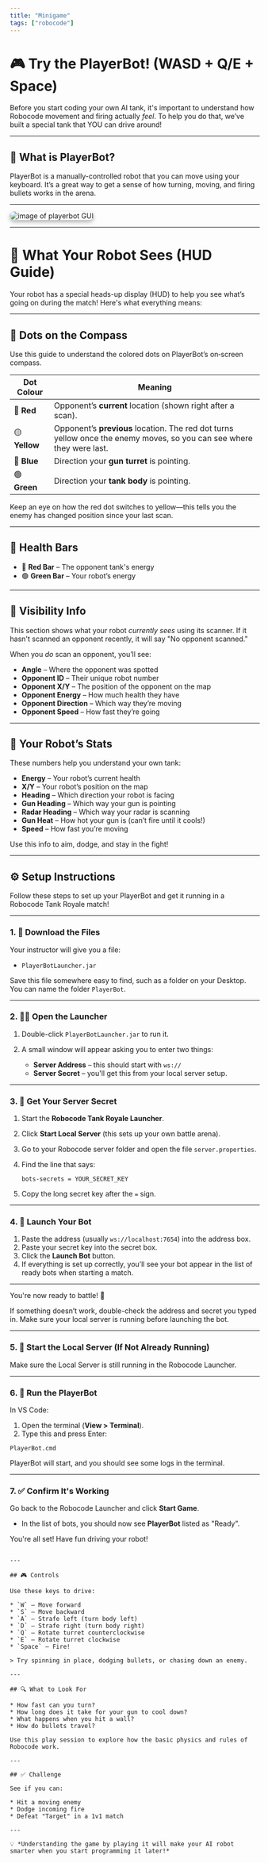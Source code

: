 ```yaml
---
title: "Minigame"
tags: ["robocode"]
---
```


# 🎮 Try the PlayerBot! (WASD + Q/E + Space)

Before you start coding your own AI tank, it's important to understand how Robocode movement and firing actually *feel*. To help you do that, we’ve built a special tank that YOU can drive around!

---

## 🧠 What is PlayerBot?

PlayerBot is a manually-controlled robot that you can move using your keyboard. It’s a great way to get a sense of how turning, moving, and firing bullets works in the arena.

---

<img src="/images/low/robocode/playerBot.webp" alt="image of playerbot GUI" style="border-radius: 12px; box-shadow: 0 4px 8px rgba(0, 0, 0, 0.3);">

---

# 🧭 What Your Robot Sees (HUD Guide)

Your robot has a special heads-up display (HUD) to help you see what’s going on during the match! Here's what everything means:

---

## 🎯 Dots on the Compass

Use this guide to understand the colored dots on PlayerBot’s on‑screen compass.

| Dot Colour    | Meaning                                                                                                               |
| ------------- | --------------------------------------------------------------------------------------------------------------------- |
| 🔴 **Red**    | Opponent’s **current** location (shown right after a scan).                                                           |
| 🟡 **Yellow** | Opponent’s **previous** location. The red dot turns yellow once the enemy moves, so you can see where they were last. |
| 🔵 **Blue**   | Direction your **gun turret** is pointing.                                                                            |
| 🟢 **Green**  | Direction your **tank body** is pointing.                                                                             |

Keep an eye on how the red dot switches to yellow—this tells you the enemy has changed position since your last scan.

---

## 💚 Health Bars

* 🔴 **Red Bar** – The opponent tank's energy
* 🟢 **Green Bar** – Your robot’s energy

---

## 📡 Visibility Info

This section shows what your robot *currently sees* using its scanner. If it hasn't scanned an opponent recently, it will say "No opponent scanned."

When you *do* scan an opponent, you’ll see:

* **Angle** – Where the opponent was spotted
* **Opponent ID** – Their unique robot number
* **Opponent X/Y** – The position of the opponent on the map
* **Opponent Energy** – How much health they have
* **Opponent Direction** – Which way they’re moving
* **Opponent Speed** – How fast they’re going

---

## 🤖 Your Robot’s Stats

These numbers help you understand your own tank:

* **Energy** – Your robot’s current health
* **X/Y** – Your robot’s position on the map
* **Heading** – Which direction your robot is facing
* **Gun Heading** – Which way your gun is pointing
* **Radar Heading** – Which way your radar is scanning
* **Gun Heat** – How hot your gun is (can’t fire until it cools!)
* **Speed** – How fast you’re moving

Use this info to aim, dodge, and stay in the fight!

---


## ⚙️ Setup Instructions

Follow these steps to set up your PlayerBot and get it running in a Robocode Tank Royale match!

---

### 1. 📁 Download the Files

Your instructor will give you a file:

* `PlayerBotLauncher.jar`

Save this file somewhere easy to find, such as a folder on your Desktop. You can name the folder `PlayerBot`.

---

### 2. 🧑‍💻 Open the Launcher

1. Double-click `PlayerBotLauncher.jar` to run it.
2. A small window will appear asking you to enter two things:

   * **Server Address** – this should start with `ws://`
   * **Server Secret** – you'll get this from your local server setup.

---

### 3. 🔐 Get Your Server Secret

1. Start the **Robocode Tank Royale Launcher**.

2. Click **Start Local Server** (this sets up your own battle arena).

3. Go to your Robocode server folder and open the file `server.properties`.

4. Find the line that says:

   ```
   bots-secrets = YOUR_SECRET_KEY
   ```

5. Copy the long secret key after the `=` sign.

---

### 4. 🚀 Launch Your Bot

1. Paste the address (usually `ws://localhost:7654`) into the address box.
2. Paste your secret key into the secret box.
3. Click the **Launch Bot** button.
4. If everything is set up correctly, you’ll see your bot appear in the list of ready bots when starting a match.

---

You're now ready to battle! 🎯

If something doesn’t work, double-check the address and secret you typed in. Make sure your local server is running before launching the bot.

---

### 5. 🧪 Start the Local Server (If Not Already Running)

Make sure the Local Server is still running in the Robocode Launcher.

---

### 6. 🚀 Run the PlayerBot

In VS Code:

1. Open the terminal (**View > Terminal**).
2. Type this and press Enter:

```
PlayerBot.cmd

```

PlayerBot will start, and you should see some logs in the terminal.

---

### 7. ✅ Confirm It's Working

Go back to the Robocode Launcher and click **Start Game**.

* In the list of bots, you should now see **PlayerBot** listed as "Ready".

You're all set! Have fun driving your robot!

```

---

## 🎮 Controls

Use these keys to drive:

* `W` – Move forward
* `S` – Move backward
* `A` – Strafe left (turn body left)
* `D` – Strafe right (turn body right)
* `Q` – Rotate turret counterclockwise
* `E` – Rotate turret clockwise
* `Space` – Fire!

> Try spinning in place, dodging bullets, or chasing down an enemy.

---

## 🔍 What to Look For

* How fast can you turn?
* How long does it take for your gun to cool down?
* What happens when you hit a wall?
* How do bullets travel?

Use this play session to explore how the basic physics and rules of Robocode work.

---

## ✅ Challenge

See if you can:

* Hit a moving enemy
* Dodge incoming fire
* Defeat "Target" in a 1v1 match

---

💡 *Understanding the game by playing it will make your AI robot smarter when you start programming it later!*
